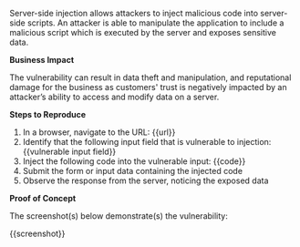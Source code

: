 Server-side injection allows attackers to inject malicious code into server-side scripts. An attacker is able to manipulate the application to include a malicious script which is executed by the server and exposes sensitive data.

**Business Impact**

The vulnerability can result in data theft and manipulation, and reputational damage for the business as customers' trust is negatively impacted by an attacker’s ability to access and modify data on a server.

**Steps to Reproduce**

1. In a browser, navigate to the URL: {{url}}
1. Identify that the following input field that is vulnerable to injection: {{vulnerable input field}}
1. Inject the following code into the vulnerable input:
{{code}}
1. Submit the form or input data containing the injected code
1. Observe the response from the server, noticing the exposed data

**Proof of Concept**

The screenshot(s) below demonstrate(s) the vulnerability:

{{screenshot}}
